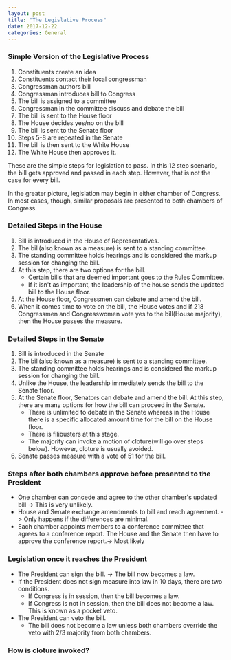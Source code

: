 ```yaml
---
layout: post
title: "The Legislative Process"
date: 2017-12-22
categories: General
---
```


### Simple Version of the Legislative Process

1. Constituents create an idea
2. Constituents contact their local congressman
3. Congressman authors bill
4. Congressman introduces bill to Congress
5. The bill is assigned to a committee
6. Congressman in the committee discuss and debate the bill
7. The bill is sent to the House floor
8. The House decides yes/no on the bill
9. The bill is sent to the Senate floor
10. Steps 5-8 are repeated in the Senate
11. The bill is then sent to the White House
12. The White House then approves it.

These are the simple steps for legislation to pass. In this 12 step scenario, the bill gets approved and passed in each step. However, that is not the case for every bill.

In the greater picture, legislation may begin in either chamber of Congress. In most cases, though, similar proposals are presented to both chambers of Congress.

### Detailed Steps in the House

1. Bill is introduced in the House of Representatives.
2. The bill(also known as a measure) is sent to a standing committee.
3. The standing committee holds hearings and is considered the markup session for changing the bill.
4. At this step, there are two options for the bill.
   * Certain bills that are deemed important goes to the Rules Committee.
   * If it isn't as important, the leadership of the house sends the updated bill to the House floor.
5. At the House floor, Congressmen can debate and amend the bill.
6. When it comes time to vote on the bill, the House votes and if 218 Congressmen and Congresswomen vote yes to the bill(House majority), then the House passes the measure.

### Detailed Steps in the Senate

1. Bill is introduced in the Senate
2. The bill(also known as a measure) is sent to a standing committee.
3. The standing committee holds hearings and is considered the markup session for changing the bill.
4. Unlike the House, the leadership immediately sends the bill to the Senate floor.
5. At the Senate floor, Senators can debate and amend the bill. At this step, there are many options for how the bill can proceed in the Senate.
   * There is unlimited to debate in the Senate whereas in the House there is a specific allocated amount time for the bill on the House floor.
   * There is filibusters at this stage.
   * The majority can invoke a motion of cloture(will go over steps below). However, cloture is usually avoided.
6. Senate passes measure with a vote of 51 for the bill.

### Steps after both chambers approve before presented to the President

* One chamber can concede and agree to the other chamber's updated bill -> This is very unlikely.
* House and Senate exchange amendments to bill and reach agreement. -> Only happens if the differences are minimal.
* Each chamber appoints members to a conference committee that agrees to a conference report. The House and the Senate then have to approve the conference report.-> Most likely

### Legislation once it reaches the President

* The President can sign the bill. -> The bill now becomes a law.
* If the President does not sign measure into law in 10 days, there are two conditions.
   - If Congress is in session, then the bill becomes a law.
   - If Congress is not in session, then the bill does not become a law. This is known as a pocket veto.
* The President can veto the bill.
   - The bill does not become a law unless both chambers override the veto with 2/3 majority from both chambers.

### How is cloture invoked?

 
